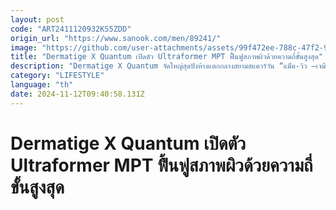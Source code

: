 ```yaml
---
layout: post
code: "ART2411120932KS5ZDD"
origin_url: "https://www.sanook.com/men/89241/"
image: "https://github.com/user-attachments/assets/99f472ee-788c-47f2-90ac-d11f15945959"
title: "Dermatige X Quantum เปิดตัว Ultraformer MPT ฟื้นฟูสภาพผิวด้วยความถี่ขั้นสูงสุด"
description: "Dermatige X Quantum จัดใหญ่สุดปังห้างแตกกลางสยามสแควร์วัน “แม็ค-วิว –เจมีไนน์-โฟร์ท” ทึ่งนวัตกรรมความงามสุดล้ำดูแลสภาพผิวทุกมิติ"
category: "LIFESTYLE"
language: "th"
date: 2024-11-12T09:40:58.131Z
---
```


# Dermatige X Quantum เปิดตัว Ultraformer MPT ฟื้นฟูสภาพผิวด้วยความถี่ขั้นสูงสุด